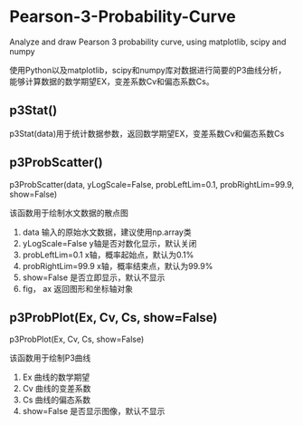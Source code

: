 # Pearson-3-Probability-Curve
Analyze and draw Pearson 3 probability curve, using matplotlib, scipy and numpy

使用Python以及matplotlib，scipy和numpy库对数据进行简要的P3曲线分析，
能够计算数据的数学期望EX，变差系数Cv和偏态系数Cs。

## p3Stat()
p3Stat(data)用于统计数据参数，返回数学期望EX，变差系数Cv和偏态系数Cs

## p3ProbScatter()
p3ProbScatter(data, yLogScale=False, probLeftLim=0.1, probRightLim=99.9, show=False)

该函数用于绘制水文数据的散点图
1. data                输入的原始水文数据，建议使用np.array类
2. yLogScale=False     y轴是否对数化显示，默认关闭
3. probLeftLim=0.1     x轴，概率起始点，默认为0.1%
4. probRightLim=99.9   x轴，概率结束点，默认为99.9%
5. show=False          是否立即显示，默认不显示
6. fig， ax            返回图形和坐标轴对象

## p3ProbPlot(Ex, Cv, Cs, show=False)
p3ProbPlot(Ex, Cv, Cs, show=False)

该函数用于绘制P3曲线
1. Ex          曲线的数学期望
2. Cv          曲线的变差系数
3. Cs          曲线的偏态系数
4. show=False  是否显示图像，默认不显示
